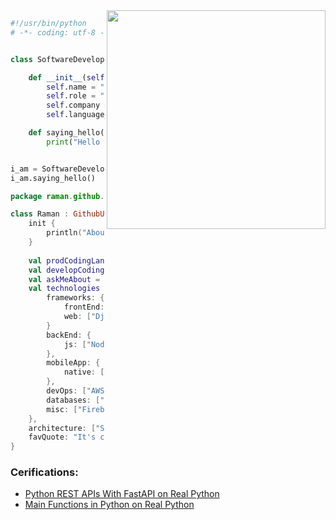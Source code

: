 <img align="right" width="350" height="350" src="https://user-images.githubusercontent.com/45884656/173171548-21401b3a-8818-4526-9708-118e31965fb7.gif">

```python
#!/usr/bin/python
# -*- coding: utf-8 -*-


class SoftwareDeveloper(GithubUser):

    def __init__(self):
        self.name = "Raman Sehmbi"
        self.role = "Software Developer"
        self.company = "Imagia Canexia Health"
        self.language_spoken = ["pa_IN", "en_CA"]

    def saying_hello(self):
        print("Hello there 👋")


i_am = SoftwareDeveloper()
i_am.saying_hello()

```

```kotlin
package raman.github.landingpage

class Raman : GithubUser() {
    init {
        println("About Me: A living machine that turns coffee into code!")
    }
  
    val prodCodingLang = ["Python", "C#"],
    val developCodingLang = ["Kotlin", "Java", "Javascript", "HTML", "C++"]
    val askMeAbout = ["web dev", "tech", "app dev", "hiking", "workouts"],
    val technologies = {
        frameworks: {
            frontEnd: ["Angular"]
            web: ["Django"]
        }
        backEnd: {
            js: ["Node", "Express"],
        },
        mobileApp: {
            native: ["Android Development"]
        },
        devOps: ["AWS-Glue", "Docker🐳", "Nginx"],
        databases: ["mongo", "MySql", "sqlite" , "postgres"],
        misc: ["Firebase", "Socket.IO", "selenium"]
    },
    architecture: ["Serverless Architecture", "Progressive web applications", "Single page applications", "Micro-services"],
    favQuote: "It's called VSCode because its you VS your code always!"
}
```


### Cerifications:

* [Python REST APIs With FastAPI on Real Python](https://realpython.com/certificates/5b31a000-44d3-413e-bf7d-c5ad0ee36d23/ "Python REST APIs With FastAPI on Real Python")
* [Main Functions in Python on Real Python](https://realpython.com/certificates/87b0f81c-4dcf-4226-b077-3323e5cb27ef/ "Main Functions in Python on Real Python")
